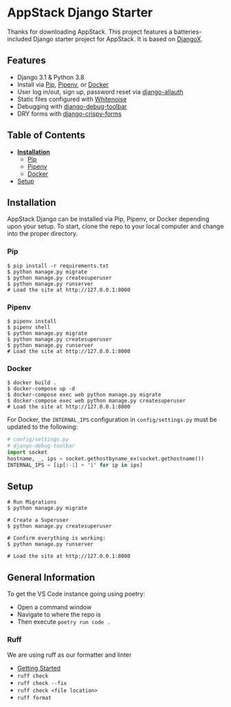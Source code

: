 # AppStack Django Starter

Thanks for downloading AppStack. This project features a batteries-included Django starter project for AppStack. It is based on [DjangoX](https://github.com/wsvincent/djangox).

## Features

- Django 3.1 & Python 3.8
- Install via [Pip](https://pypi.org/project/pip/), [Pipenv](https://pypi.org/project/pipenv/), or [Docker](https://www.docker.com/)
- User log in/out, sign up, password reset via [django-allauth](https://github.com/pennersr/django-allauth)
- Static files configured with [Whitenoise](http://whitenoise.evans.io/en/stable/index.html)
- Debugging with [django-debug-toolbar](https://github.com/jazzband/django-debug-toolbar)
- DRY forms with [django-crispy-forms](https://github.com/django-crispy-forms/django-crispy-forms)

## Table of Contents
* **[Installation](#installation)**
  * [Pip](#pip)
  * [Pipenv](#pipenv)
  * [Docker](#docker)
* [Setup](#setup)

## Installation
AppStack Django can be installed via Pip, Pipenv, or Docker depending upon your setup. To start, clone the repo to your local computer and change into the proper directory.

### Pip

```
$ pip install -r requirements.txt
$ python manage.py migrate
$ python manage.py createsuperuser
$ python manage.py runserver
# Load the site at http://127.0.0.1:8000
```

### Pipenv

```
$ pipenv install
$ pipenv shell
$ python manage.py migrate
$ python manage.py createsuperuser
$ python manage.py runserver
# Load the site at http://127.0.0.1:8000
```

### Docker

```
$ docker build .
$ docker-compose up -d
$ docker-compose exec web python manage.py migrate
$ docker-compose exec web python manage.py createsuperuser
# Load the site at http://127.0.0.1:8000
```

For Docker, the `INTERNAL_IPS` configuration in `config/settings.py` must be updated to the following:

```python
# config/settings.py
# django-debug-toolbar
import socket
hostname, _, ips = socket.gethostbyname_ex(socket.gethostname())
INTERNAL_IPS = [ip[:-1] + "1" for ip in ips]
```

## Setup

```
# Run Migrations
$ python manage.py migrate

# Create a Superuser
$ python manage.py createsuperuser

# Confirm everything is working:
$ python manage.py runserver

# Load the site at http://127.0.0.1:8000
```

## General Information
To get the VS Code instance going using poetry:
- Open a command window
- Navigate to where the repo is
- Then execute `poetry run code .`

### Ruff
We are using ruff as our formatter and linter
- [Getting Started](https://docs.astral.sh/ruff/tutorial/#getting-started)
- `ruff check`
- `ruff check --fix`
- `ruff check <file location>`
- `ruff format`
